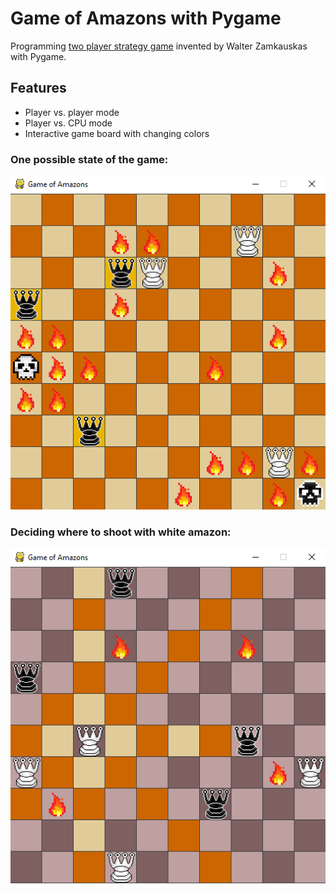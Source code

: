 # Game of Amazons with Pygame

Programming [two player strategy game](https://en.wikipedia.org/wiki/Game_of_the_Amazons) invented by Walter Zamkauskas with Pygame.

## Features
* Player vs. player mode
* Player vs. CPU mode
* Interactive game board with changing colors

### One possible state of the game:
![One possible state of the game](https://github.com/squarematr1x/Game-of-Amazons-with-Pygame/blob/master/screenshots/screenshot2.png)

### Deciding where to shoot with white amazon:
![Deciding where to shoot with white amazon](https://github.com/squarematr1x/Game-of-Amazons-with-Pygame/blob/master/screenshots/screenshot3.PNG)
